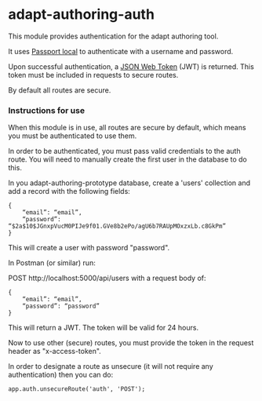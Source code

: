 # adapt-authoring-auth

This module provides authentication for the adapt authoring tool.

It uses [Passport local](http://www.passportjs.org/packages/passport-local/) to authenticate with a username and password. 

Upon successful authentication, a [JSON Web Token](https://jwt.io/introduction/) (JWT) is returned. This token must be included in requests to secure routes.

By default all routes are secure.

### Instructions for use

When this module is in use, all routes are secure by default, which means you must be authenticated to use them.

In order to be authenticated, you must pass valid credentials to the auth route. You will need to manually create the first user in the database to do this.

In you adapt-authoring-prototype database, create a 'users' collection and add a record with the following fields:

```
{
    “email”: “email”,
    “password”: “$2a$10$JGnxpVucM0PIJe9f01.GVe8b2ePo/agU6b7RAUpMOxzxLb.c8GkPm”
}
```

This will create a user with password "password".

In Postman (or similar) run:

POST http://localhost:5000/api/users with a request body of:

```
{
    “email”: “email”,
    “password”: “password”
}
```

This will return a JWT. The token will be valid for 24 hours.

Now to use other (secure) routes, you must provide the token in the request header as "x-access-token".

In order to designate a route as unsecure (it will not require any authentication) then you can do:

```
app.auth.unsecureRoute('auth', 'POST');
```